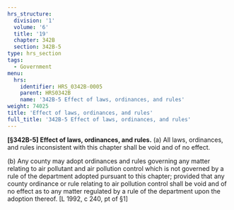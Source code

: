 ```yaml
---
hrs_structure:
  division: '1'
  volume: '6'
  title: '19'
  chapter: 342B
  section: 342B-5
type: hrs_section
tags:
  - Government
menu:
  hrs:
    identifier: HRS_0342B-0005
    parent: HRS0342B
    name: '342B-5 Effect of laws, ordinances, and rules'
weight: 74025
title: 'Effect of laws, ordinances, and rules'
full_title: '342B-5 Effect of laws, ordinances, and rules'
---
```

**[§342B-5] Effect of laws, ordinances, and rules.** (a) All laws, ordinances, and rules inconsistent with this chapter shall be void and of no effect.

(b) Any county may adopt ordinances and rules governing any matter relating to air pollutant and air pollution control which is not governed by a rule of the department adopted pursuant to this chapter; provided that any county ordinance or rule relating to air pollution control shall be void and of no effect as to any matter regulated by a rule of the department upon the adoption thereof. [L 1992, c 240, pt of §1]